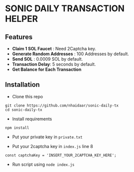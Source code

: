 # SONIC DAILY TRANSACTION HELPER

## Features

- **Claim 1 SOL Faucet** : Need 2Captcha key.
- **Generate Random Addresses** : 100 Addresses by default.
- **Send SOL** : 0.0009 SOL by default.
- **Transaction Delay**: 5 seconds by default.
- **Get Balance for Each Transaction**

## Installation

- Clone this repo

```
git clone https://github.com/nhaidaar/sonic-daily-tx
cd sonic-daily-tx
```

- Install requirements

```
npm install
```

- Put your private key in `private.txt`

- Put your 2captcha key in `index.js` line 8

```
const captchaKey = 'INSERT_YOUR_2CAPTCHA_KEY_HERE';
```

- Run script using `node index.js`
